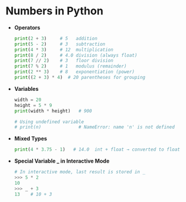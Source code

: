 # Numbers in Python

- **Operators**
  ```python
  print(2 + 3)     # 5   addition
  print(5 - 2)     # 3   subtraction
  print(4 * 3)     # 12  multiplication
  print(8 / 2)     # 4.0 division (always float)
  print(7 // 2)    # 3   floor division
  print(7 % 2)     # 1   modulus (remainder)
  print(2 ** 3)    # 8   exponentiation (power)
  print((2 + 3) * 4)  # 20 parentheses for grouping

- **Variables**
  ```python
  width = 20
  height = 5 * 9
  print(width * height)   # 900

  # Using undefined variable
  # print(n)              # NameError: name 'n' is not defined

- **Mixed Types**
  ```python
  print(4 * 3.75 - 1)   # 14.0  int + float → converted to float

- **Special Variable _ in Interactive Mode**
  ```python
  # In interactive mode, last result is stored in _
  >>> 5 * 2
  10
  >>> _ + 3
  13    # 10 + 3
